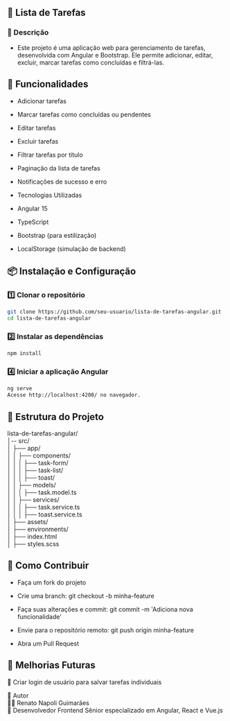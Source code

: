 ## 📌 Lista de Tarefas

### 📖 Descrição

- Este projeto é uma aplicação web para gerenciamento de tarefas, desenvolvida com Angular e Bootstrap. Ele permite adicionar, editar, excluir, marcar tarefas como concluídas e filtrá-las.

## 🚀 Funcionalidades

- Adicionar tarefas

- Marcar tarefas como concluídas ou pendentes

- Editar tarefas  

- Excluir tarefas  

- Filtrar tarefas por título

- Paginação da lista de tarefas

- Notificações de sucesso e erro

- Tecnologias Utilizadas

- Angular 15

- TypeScript

- Bootstrap (para estilização)

- LocalStorage (simulação de backend)

## 📦 Instalação e Configuração

### 1️⃣ Clonar o repositório
```bash
git clone https://github.com/seu-usuario/lista-de-tarefas-angular.git
cd lista-de-tarefas-angular
```
### 2️⃣ Instalar as dependências
```bash
npm install
```
### 4️⃣ Iniciar a aplicação Angular
```bash
ng serve
Acesse http://localhost:4200/ no navegador.
```
## 📂 Estrutura do Projeto

lista-de-tarefas-angular/  
│-- src/  
│   ├── app/  
│   │   ├── components/  
│   │   │   ├── task-form/         
│   │   │   ├── task-list/         
│   │   │   ├── toast/             
│   │   ├── models/  
│   │   │   ├── task.model.ts      
│   │   ├── services/  
│   │   │   ├── task.service.ts    
│   │   │   ├── toast.service.ts   
│   ├── assets/  
│   ├── environments/  
│   ├── index.html  
│   ├── styles.scss  

## 📌 Como Contribuir

- Faça um fork do projeto

- Crie uma branch: git checkout -b minha-feature

- Faça suas alterações e commit: git commit -m 'Adiciona nova funcionalidade'

- Envie para o repositório remoto: git push origin minha-feature

- Abra um Pull Request

## 📜 Melhorias Futuras 
🔹 Criar login de usuário para salvar tarefas individuais  

 📌 Autor  
 👨‍💻 Renato Napoli Guimarães  
 📌 Desenvolvedor Frontend Sênior especializado em Angular, React e Vue.js
